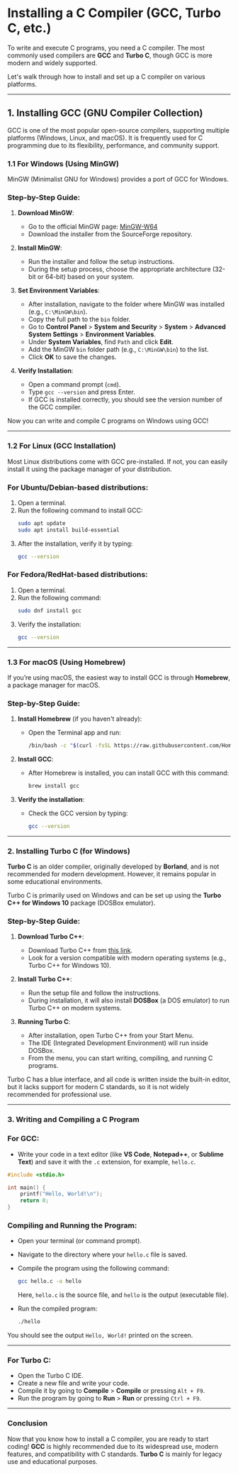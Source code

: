 # **Installing a C Compiler (GCC, Turbo C, etc.)**

To write and execute C programs, you need a C compiler. The most commonly used compilers are **GCC** and **Turbo C**, though GCC is more modern and widely supported.

Let's walk through how to install and set up a C compiler on various platforms.

---

## **1. Installing GCC (GNU Compiler Collection)**

GCC is one of the most popular open-source compilers, supporting multiple platforms (Windows, Linux, and macOS). It is frequently used for C programming due to its flexibility, performance, and community support.

### **1.1 For Windows (Using MinGW)**

MinGW (Minimalist GNU for Windows) provides a port of GCC for Windows.

### **Step-by-Step Guide:**
1. **Download MinGW**:
   - Go to the official MinGW page: [MinGW-W64](https://sourceforge.net/projects/mingw-w64/)
   - Download the installer from the SourceForge repository.

2. **Install MinGW**:
   - Run the installer and follow the setup instructions.
   - During the setup process, choose the appropriate architecture (32-bit or 64-bit) based on your system.

3. **Set Environment Variables**:
   - After installation, navigate to the folder where MinGW was installed (e.g., `C:\MinGW\bin`).
   - Copy the full path to the `bin` folder.
   - Go to **Control Panel** > **System and Security** > **System** > **Advanced System Settings** > **Environment Variables**.
   - Under **System Variables**, find `Path` and click **Edit**.
   - Add the MinGW `bin` folder path (e.g., `C:\MinGW\bin`) to the list.
   - Click **OK** to save the changes.

4. **Verify Installation**:
   - Open a command prompt (`cmd`).
   - Type `gcc --version` and press Enter.
   - If GCC is installed correctly, you should see the version number of the GCC compiler.

Now you can write and compile C programs on Windows using GCC!

---

### **1.2 For Linux (GCC Installation)**

Most Linux distributions come with GCC pre-installed. If not, you can easily install it using the package manager of your distribution.

### **For Ubuntu/Debian-based distributions**:
1. Open a terminal.
2. Run the following command to install GCC:
   ```bash
   sudo apt update
   sudo apt install build-essential
   ```
3. After the installation, verify it by typing:
   ```bash
   gcc --version
   ```

### **For Fedora/RedHat-based distributions**:
1. Open a terminal.
2. Run the following command:
   ```bash
   sudo dnf install gcc
   ```
3. Verify the installation:
   ```bash
   gcc --version
   ```

---

### **1.3 For macOS (Using Homebrew)**

If you’re using macOS, the easiest way to install GCC is through **Homebrew**, a package manager for macOS.

### **Step-by-Step Guide:**
1. **Install Homebrew** (if you haven't already):
   - Open the Terminal app and run:
     ```bash
     /bin/bash -c "$(curl -fsSL https://raw.githubusercontent.com/Homebrew/install/HEAD/install.sh)"
     ```

2. **Install GCC**:
   - After Homebrew is installed, you can install GCC with this command:
     ```bash
     brew install gcc
     ```

3. **Verify the installation**:
   - Check the GCC version by typing:
     ```bash
     gcc --version
     ```

---

### **2. Installing Turbo C (for Windows)**

**Turbo C** is an older compiler, originally developed by **Borland**, and is not recommended for modern development. However, it remains popular in some educational environments.

Turbo C is primarily used on Windows and can be set up using the **Turbo C++ for Windows 10** package (DOSBox emulator).

### **Step-by-Step Guide:**
1. **Download Turbo C++**:
   - Download Turbo C++ from [this link](https://turboc-cpp.com/).
   - Look for a version compatible with modern operating systems (e.g., Turbo C++ for Windows 10).

2. **Install Turbo C++**:
   - Run the setup file and follow the instructions.
   - During installation, it will also install **DOSBox** (a DOS emulator) to run Turbo C++ on modern systems.

3. **Running Turbo C**:
   - After installation, open Turbo C++ from your Start Menu.
   - The IDE (Integrated Development Environment) will run inside DOSBox.
   - From the menu, you can start writing, compiling, and running C programs.

Turbo C has a blue interface, and all code is written inside the built-in editor, but it lacks support for modern C standards, so it is not widely recommended for professional use.

---

### **3. Writing and Compiling a C Program**

### **For GCC**:
- Write your code in a text editor (like **VS Code**, **Notepad++**, or **Sublime Text**) and save it with the `.c` extension, for example, `hello.c`.

```c
#include <stdio.h>

int main() {
    printf("Hello, World!\n");
    return 0;
}
```

### **Compiling and Running the Program**:
- Open your terminal (or command prompt).
- Navigate to the directory where your `hello.c` file is saved.
- Compile the program using the following command:
  ```bash
  gcc hello.c -o hello
  ```
  Here, `hello.c` is the source file, and `hello` is the output (executable file).

- Run the compiled program:
  ```bash
  ./hello
  ```

You should see the output `Hello, World!` printed on the screen.

---

### **For Turbo C**:
- Open the Turbo C IDE.
- Create a new file and write your code.
- Compile it by going to **Compile** > **Compile** or pressing `Alt + F9`.
- Run the program by going to **Run** > **Run** or pressing `Ctrl + F9`.

---

### **Conclusion**

Now that you know how to install a C compiler, you are ready to start coding! **GCC** is highly recommended due to its widespread use, modern features, and compatibility with C standards. **Turbo C** is mainly for legacy use and educational purposes.
